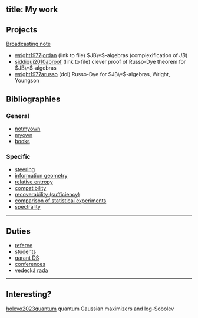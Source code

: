 title: My work
---

## Projects

[Broadcasting note](MISC_broadcasting)


* [wright1977jordan](https://scholar.google.com/scholar?q=Jordan%20C-algebras) (link to file)  $JB\*$-algebras (complexification of $JB$)   
* [siddiqui2010aproof](https://nyjm.albany.edu/j/2010/16-5p.pdf) (link to file) clever proof of Russo-Dye theorem for $JB\*$-algebras     
* [wright1977arusso](https://doi.org/10.1016/S0304-0208(08)70537-1) (doi) Russo-Dye for $JB\*$-algebras, Wright, Youngson



## Bibliographies

### General

* [notmyown](notmyown)
* [myown](myown)    
* [books](CIT_books)

### Specific

* [steering](CIT_steering)     
* [information geometry](CIT_infgeo)    
* [relative entropy](CIT_entropy)    
* [compatibility](CIT_compatibility)     
* [recoverability (sufficiency)](CIT_suff)     
* [comparison of statistical experiments](CIT_comparison)   
* [spectrality](CIT_spectral)   
---

## Duties 

* [referee](referee)     
* [students](students)     
* [garant DS](DS_garant)   
* [conferences](conferences)     
* [vedecká rada](vr)

---

## Interesting?

[holevo2023quantum](https://link.springer.com/article/10.1007/s11005-023-01634-6?utm_source=toc&utm_medium=email&utm_campaign=toc_11005_113_1&utm_content=etoc_springer_20230227) quantum Gaussian maximizers and log-Sobolev

